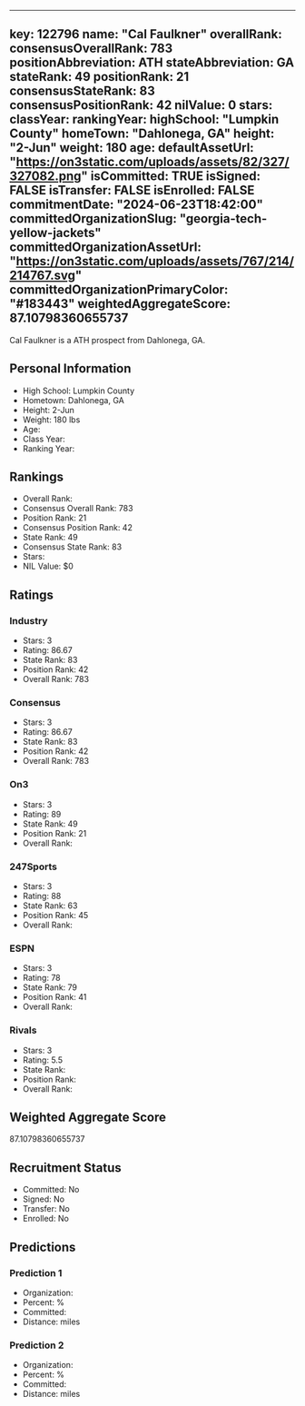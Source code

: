 ---
  key: 122796
  name: "Cal Faulkner"
  overallRank: 
  consensusOverallRank: 783
  positionAbbreviation: ATH
  stateAbbreviation: GA
  stateRank: 49
  positionRank: 21
  consensusStateRank: 83
  consensusPositionRank: 42
  nilValue: 0
  stars: 
  classYear: 
  rankingYear: 
  highSchool: "Lumpkin County"
  homeTown: "Dahlonega, GA"
  height: "2-Jun"
  weight: 180
  age: 
  defaultAssetUrl: "https://on3static.com/uploads/assets/82/327/327082.png"
  isCommitted: TRUE
  isSigned: FALSE
  isTransfer: FALSE
  isEnrolled: FALSE
  commitmentDate: "2024-06-23T18:42:00"
  committedOrganizationSlug: "georgia-tech-yellow-jackets"
  committedOrganizationAssetUrl: "https://on3static.com/uploads/assets/767/214/214767.svg"
  committedOrganizationPrimaryColor: "#183443"
  weightedAggregateScore: 87.10798360655737
  ---
  
  Cal Faulkner is a ATH prospect from Dahlonega, GA.
  
  ## Personal Information
  - High School: Lumpkin County
  - Hometown: Dahlonega, GA
  - Height: 2-Jun
  - Weight: 180 lbs
  - Age: 
  - Class Year: 
  - Ranking Year: 
  
  ## Rankings
  - Overall Rank: 
  - Consensus Overall Rank: 783
  - Position Rank: 21
  - Consensus Position Rank: 42
  - State Rank: 49
  - Consensus State Rank: 83
  - Stars: 
  - NIL Value: $0
  
  ## Ratings
  
  ### Industry
  - Stars: 3
  - Rating: 86.67
  - State Rank: 83
  - Position Rank: 42
  - Overall Rank: 783
  
  ### Consensus
  - Stars: 3
  - Rating: 86.67
  - State Rank: 83
  - Position Rank: 42
  - Overall Rank: 783
  
  ### On3
  - Stars: 3
  - Rating: 89
  - State Rank: 49
  - Position Rank: 21
  - Overall Rank: 
  
  ### 247Sports
  - Stars: 3
  - Rating: 88
  - State Rank: 63
  - Position Rank: 45
  - Overall Rank: 
  
  ### ESPN
  - Stars: 3
  - Rating: 78
  - State Rank: 79
  - Position Rank: 41
  - Overall Rank: 
  
  ### Rivals
  - Stars: 3
  - Rating: 5.5
  - State Rank: 
  - Position Rank: 
  - Overall Rank: 
  
  ## Weighted Aggregate Score
  87.10798360655737
  
  ## Recruitment Status
  - Committed: No
  - Signed: No
  - Transfer: No
  - Enrolled: No
  
  
  
  ## Predictions
  
  ### Prediction 1
  - Organization: 
  - Percent: %
  - Committed: 
  - Distance:  miles
  
  ### Prediction 2
  - Organization: 
  - Percent: %
  - Committed: 
  - Distance:  miles
  